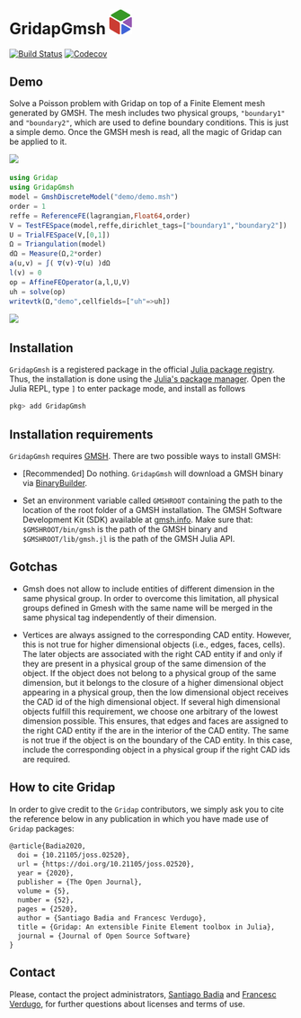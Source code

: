 # GridapGmsh <img src="https://github.com/gridap/Gridap.jl/blob/master/images/color-logo-only.png" width="40" title="Gridap logo">

[![Build Status](https://github.com/gridap/GridapGmsh.jl/workflows/CI/badge.svg?branch=master)](https://github.com/gridap/GridapGmsh.jl/actions?query=workflow%3ACI)
[![Codecov](https://codecov.io/gh/gridap/GridapGmsh.jl/branch/master/graph/badge.svg)](https://codecov.io/gh/gridap/GridapGmsh.jl)


## Demo

Solve a Poisson problem with Gridap on top of a Finite Element mesh generated by GMSH. The mesh includes two physical groups, `"boundary1"` and `"boundary2"`, which are used to define boundary conditions. This is just a simple demo. Once the GMSH mesh is read, all the magic of Gridap can be applied to it. 

![](demo/demo-gmsh.png)

```julia
using Gridap
using GridapGmsh
model = GmshDiscreteModel("demo/demo.msh")
order = 1
reffe = ReferenceFE(lagrangian,Float64,order)
V = TestFESpace(model,reffe,dirichlet_tags=["boundary1","boundary2"])
U = TrialFESpace(V,[0,1])
Ω = Triangulation(model)
dΩ = Measure(Ω,2*order)
a(u,v) = ∫( ∇(v)⋅∇(u) )dΩ
l(v) = 0
op = AffineFEOperator(a,l,U,V)
uh = solve(op)
writevtk(Ω,"demo",cellfields=["uh"=>uh])
```

![](demo/demo.png)


## Installation

`GridapGmsh` is a registered package in the official [Julia package registry](https://github.com/JuliaRegistries/General).  Thus, the installation is done using the [Julia's package manager](https://julialang.github.io/Pkg.jl/v1/). Open the Julia REPL, type `]` to enter package mode, and install as follows
```julia
pkg> add GridapGmsh
```
## Installation requirements

`GridapGmsh` requires [GMSH](https://gmsh.info/). There are two possible ways to install GMSH:

- [Recommended] Do nothing. `GridapGmsh` will download a GMSH binary via [BinaryBuilder](https://github.com/JuliaBinaryWrappers/gmsh_jll.jl).

- Set an environment variable called `GMSHROOT` containing the path to the location of the root folder of a GMSH installation. The GMSH Software Development Kit (SDK) available at [gmsh.info](https://gmsh.info/). Make sure that: `$GMSHROOT/bin/gmsh` is the path of the GMSH binary and `$GMSHROOT/lib/gmsh.jl` is the path of the GMSH Julia API.

## Gotchas

- Gmsh does not allow to include entities of different dimension in the same physical group. In order to overcome this limitation, all physical groups defined in Gmesh with the same name will be merged in the same physical tag independently of their dimension.

- Vertices are always assigned to the corresponding CAD entity. However, this is not true for higher dimensional objects (i.e., edges, faces, cells). The later objects are associated with the right CAD entity if and only if they are present in a physical group of the same dimension of the object. If the object does not belong to a physical group of the same dimension, but it belongs to the closure of a higher dimensional object appearing in a physical group, then the low dimensional object receives the CAD id of the high dimensional object. If several high dimensional objects fulfill this requirement, we choose one arbitrary of the lowest dimension possible. This ensures, that edges and faces are assigned to the right CAD entity if the are in the interior of the CAD entity. The same is not true if the object is on the boundary of the CAD entity. In this case, include the corresponding object in a physical group if the right CAD ids are required.

## How to cite Gridap

In order to give credit to the `Gridap` contributors, we simply ask you to cite the reference below in any publication in which you have made use of `Gridap` packages:

```
@article{Badia2020,
  doi = {10.21105/joss.02520},
  url = {https://doi.org/10.21105/joss.02520},
  year = {2020},
  publisher = {The Open Journal},
  volume = {5},
  number = {52},
  pages = {2520},
  author = {Santiago Badia and Francesc Verdugo},
  title = {Gridap: An extensible Finite Element toolbox in Julia},
  journal = {Journal of Open Source Software}
}
```

## Contact

Please, contact the project administrators, [Santiago Badia](mailto:santiago.badia@monash.edu) and [Francesc Verdugo](mailto:fverdugo@cimne.upc.edu), for further questions about licenses and terms of use.


